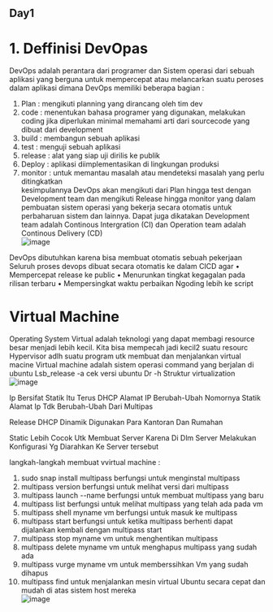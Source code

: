 ## Day1

# 1. Deffinisi DevOpas 
DevOps adalah perantara dari programer dan Sistem operasi dari sebuah aplikasi yang berguna untuk mempercepat atau melancarkan suatu peroses dalam aplikasi dimana DevOps memiliki beberapa bagian :
1. Plan : mengikuti planning yang dirancang oleh tim dev
2. code : menentukan bahasa programer yang digunakan, melakukan coding jika diperlukan minimal memahami arti dari sourcecode yang dibuat dari development 
3. build : membangun sebuah aplikasi
4. test : menguji sebuah aplikasi
5. release : alat yang siap uji dirilis ke publik
6. Deploy : aplikasi diimplementasikan di lingkungan produksi
7. monitor : untuk memantau masalah atau mendeteksi masalah yang perlu ditingkatkan <br>
kesimpulannya DevOps akan mengikuti dari Plan hingga test dengan Development team dan mengikuti Release hingga monitor yang dalam pembuatan sistem operasi yang bekerja secara otomatis untuk perbaharuan sistem dan lainnya. Dapat juga dikatakan Development team adalah Continous Intergration (CI)  dan Operation team adalah Continous Delivery (CD) <br>
![image](https://github.com/user-attachments/assets/12278286-afb8-4e36-9870-d6392fa422cb) <br>

DevOps dibutuhkan karena bisa membuat otomatis sebuah pekerjaan Seluruh proses devops dibuat secara otomatis ke dalam CICD agar
•	Mempercepat release ke public
•	Menurunkan tingkat kegagalan pada rilisan terbaru
•	Mempersingkat waktu perbaikan
Ngoding lebih ke script 

# Virtual Machine
Operating System
Virtual adalah teknologi yang dapat membagi resource besar menjadi lebih kecil. 
Kita bisa mempecah jadi kecil2 suatu resourc
Hypervisor adlh suatu program utk membuat dan menjalankan virtual macine
Virtual machine adalah sistem operasi command yang berjalan di ubuntu 
Lsb_release -a cek versi ubuntu
Dr -h
Struktur virtualization
![image](https://github.com/user-attachments/assets/d617ce80-c90b-4f52-b93e-59f84dabfd12) <br>

Ip Bersifat Statik Itu Terus 
DHCP Alamat IP Berubah-Ubah Nomornya
Statik Alamat Ip Tdk Berubah-Ubah Dari Multipas

Release 
DHCP Dinamik Digunakan Para Kantoran Dan Rumahan 

Static Lebih Cocok Utk Membuat Server Karena Di Dlm Server Melakukan Konfigurasi Yg Diarahkan Ke Server tersebut

langkah-langkah membuat vvirtual machine : 
1. sudo snap install multipass berfungsi untuk menginstal multipass
2. multipass version berfungsi untuk melihat versi dari multipass
3. multipass launch --name berfungsi untuk membuat multipass yang baru
4. multipass list berfungsi untuk melihat multipass yang telah ada pada vm
5. multipass shell myname vm berfungsi untuk masuk ke multipass
6. multipass start berfungsi untuk ketika multipass berhenti dapat dijalankan kembali dengan multipass start
7. multipass stop myname vm untuk menghentikan multipass
8. multipass delete myname vm untuk menghapus multipass yang sudah ada
9. multipass vurge myname vm untuk memberssihkan Vm yang sudah dihapus
10. multipass find untuk menjalankan mesin virtual Ubuntu secara cepat dan mudah di atas sistem host mereka <br>
   ![image](https://github.com/user-attachments/assets/1d96135f-f134-4e16-a6db-352d4e603e9f) <br>
   









